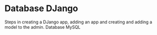 # Database DJango
 Steps in creating a DJango app, adding an app and creating and adding a model to the admin. Database MySQL
